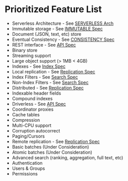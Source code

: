 # Prioritized Feature List

* Serverless Architecture - See [SERVERLESS Arch](./SERVERLESS_ARCH.md)
* Immutable storage - See [IMMUTABLE Spec](./IMMUTABLE_SPEC.md)
* Document (JSON, text, etc) store
* Eventual Consistency - See [CONSISTENCY Spec](./CONSISTENCY_SPEC.md)
* REST interface - See [API Spec](./API_SPEC.md)
* Binary store
* Streaming support
* Large object support (> 1MB < 4GB)
* Indexes - See [Index Spec](./INDEX_SPEC.md)
* Local replication - See [Replication Spec](./REPLICATION_SPEC.md)
* Index Filters - See [Search Spec](./SEARCH_SPEC.md)
* Non-Index Filters - See [Search Spec](./SEARCH_SPEC.md)
* Distributed - See [Replication Spec](./REPLICATION_SPEC.md)
* Indexable header fields
* Compound indexes
* Driverless - See [API Spec](./API_SPEC.md)
* Coordinator proxies
* Cache tables
* Compression
* Multi-CPU support
* Corruption autocorrect
* Paging/Cursors
* Remote replication - See [Replication Spec](./REPLICATION_SPEC.md)
* Basic batches (Under Consideration)
* Atomic batches (Under Consideration)
* Advanced search (ranking, aggregation, full text, etc)
* Authentication
* Users & Groups
* Permissions

